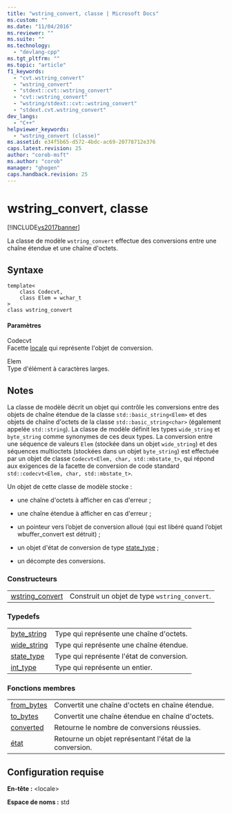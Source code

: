 ```yaml
---
title: "wstring_convert, classe | Microsoft Docs"
ms.custom: ""
ms.date: "11/04/2016"
ms.reviewer: ""
ms.suite: ""
ms.technology: 
  - "devlang-cpp"
ms.tgt_pltfrm: ""
ms.topic: "article"
f1_keywords: 
  - "cvt.wstring_convert"
  - "wstring_convert"
  - "stdext::cvt::wstring_convert"
  - "cvt::wstring_convert"
  - "wstring/stdext::cvt::wstring_convert"
  - "stdext.cvt.wstring_convert"
dev_langs: 
  - "C++"
helpviewer_keywords: 
  - "wstring_convert (classe)"
ms.assetid: e34f5b65-d572-4bdc-ac69-20778712e376
caps.latest.revision: 25
author: "corob-msft"
ms.author: "corob"
manager: "ghogen"
caps.handback.revision: 25
---
```

# wstring_convert, classe
[!INCLUDE[vs2017banner](../assembler/inline/includes/vs2017banner.md)]

La classe de modèle `wstring_convert` effectue des conversions entre une chaîne étendue et une chaîne d'octets.  
  
## Syntaxe  
  
```  
template<  
    class Codecvt,  
    class Elem = wchar_t  
>  
class wstring_convert  
```  
  
#### Paramètres  
 Codecvt  
 Facette [locale](../standard-library/locale-class.md) qui représente l'objet de conversion.  
  
 Elem  
 Type d'élément à caractères larges.  
  
## Notes  
 La classe de modèle décrit un objet qui contrôle les conversions entre des objets de chaîne étendue de la classe `std::basic_string<Elem>` et des objets de chaîne d'octets de la classe `std::basic_string<char>` \(également appelée `std::string`\). La classe de modèle définit les types `wide_string` et `byte_string` comme synonymes de ces deux types. La conversion entre une séquence de valeurs `Elem` \(stockée dans un objet `wide_string`\) et des séquences multioctets \(stockées dans un objet `byte_string`\) est effectuée par un objet de classe `Codecvt<Elem, char, std::mbstate_t>`, qui répond aux exigences de la facette de conversion de code standard `std::codecvt<Elem, char, std::mbstate_t>`.  
  
 Un objet de cette classe de modèle stocke :  
  
-   une chaîne d'octets à afficher en cas d'erreur ;  
  
-   une chaîne étendue à afficher en cas d'erreur ;  
  
-   un pointeur vers l’objet de conversion alloué \(qui est libéré quand l’objet wbuffer\_convert est détruit\) ;  
  
-   un objet d'état de conversion de type [state\_type](../Topic/wstring_convert::state_type.md) ;  
  
-   un décompte des conversions.  
  
### Constructeurs  
  
|||  
|-|-|  
|[wstring\_convert](../Topic/wstring_convert::wstring_convert.md)|Construit un objet de type `wstring_convert`.|  
  
### Typedefs  
  
|||  
|-|-|  
|[byte\_string](../Topic/wstring_convert::byte_string.md)|Type qui représente une chaîne d'octets.|  
|[wide\_string](../Topic/wstring_convert::wide_string.md)|Type qui représente une chaîne étendue.|  
|[state\_type](../Topic/wstring_convert::state_type.md)|Type qui représente l'état de conversion.|  
|[int\_type](../Topic/wstring_convert::int_type.md)|Type qui représente un entier.|  
  
### Fonctions membres  
  
|||  
|-|-|  
|[from\_bytes](../Topic/wstring_convert::from_bytes.md)|Convertit une chaîne d'octets en chaîne étendue.|  
|[to\_bytes](../Topic/wstring_convert::to_bytes.md)|Convertit une chaîne étendue en chaîne d'octets.|  
|[converted](../Topic/wstring_convert::converted.md)|Retourne le nombre de conversions réussies.|  
|[état](../Topic/wstring_convert::state.md)|Retourne un objet représentant l'état de la conversion.|  
  
## Configuration requise  
 **En\-tête :** \<locale\>  
  
 **Espace de noms :** std